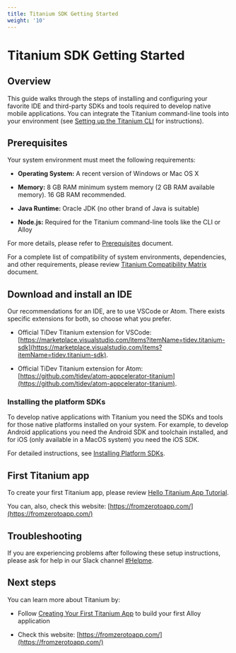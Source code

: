 ```yaml
---
title: Titanium SDK Getting Started
weight: '10'
---
```


# Titanium SDK Getting Started

## Overview

This guide walks through the steps of installing and configuring your favorite IDE and third-party SDKs and tools required to develop native mobile applications. You can integrate the Titanium command-line tools into your environment (see [Setting up the Titanium CLI](/guide/Titanium_SDK/Titanium_SDK_Guide/Titanium_Command-Line_Interface_Reference/) for instructions).

## Prerequisites

Your system environment must meet the following requirements:

* **Operating System:** A recent version of Windows or Mac OS X

* **Memory:** 8 GB RAM minimum system memory (2 GB RAM available memory). 16 GB RAM recommended.

* **Java Runtime:** Oracle JDK (no other brand of Java is suitable)

* **Node.js:** Required for the Titanium command-line tools like the CLI or Alloy

For more details, please refer to [Prerequisites](/guide/Titanium_SDK/Titanium_SDK_Getting_Started/Prerequisites/) document.

For a complete list of compatibility of system environments, dependencies, and other requirements, please review [Titanium Compatibility Matrix](/guide/Titanium_SDK/Titanium_SDK_Getting_Started/Installation_and_Configuration/Titanium_Compatibility_Matrix/) document.

## Download and install an IDE

Our recommendations for an IDE, are to use VSCode or Atom. There exists specific extensions for both, so choose what you prefer.

* Official TiDev Titanium extension for VSCode: [https://marketplace.visualstudio.com/items?itemName=tidev.titanium-sdk](https://marketplace.visualstudio.com/items?itemName=tidev.titanium-sdk).

* Official TiDev Titanium extension for Atom: [https://github.com/tidev/atom-appcelerator-titanium](https://github.com/tidev/atom-appcelerator-titanium).

### Installing the platform SDKs

To develop native applications with Titanium you need the SDKs and tools for those native platforms installed on your system. For example, to develop Android applications you need the Android SDK and toolchain installed, and for iOS (only available in a MacOS system) you need the iOS SDK.

For detailed instructions, see [Installing Platform SDKs](/guide/Titanium_SDK/Titanium_SDK_Getting_Started/Installation_and_Configuration/Installing_Platform_SDKs/).

## First Titanium app

To create your first Titanium app, please review [Hello Titanium App Tutorial](/guide/Titanium_SDK/Titanium_SDK_Getting_Started/Hello_Titanium_App_Tutorial.html).

You can, also, check this website: [https://fromzerotoapp.com/](https://fromzerotoapp.com/)

## Troubleshooting

If you are experiencing problems after following these setup instructions, please ask for help in our Slack channel [#Helpme](https://tidev.slack.com/archives/C03CVQX2A).

## Next steps

You can learn more about Titanium by:

* Follow [Creating Your First Titanium App](/guide/Titanium_SDK/Titanium_SDK_Getting_Started/Creating_Your_First_Titanium_App/) to build your first Alloy application

* Check this website: [https://fromzerotoapp.com/](https://fromzerotoapp.com/)